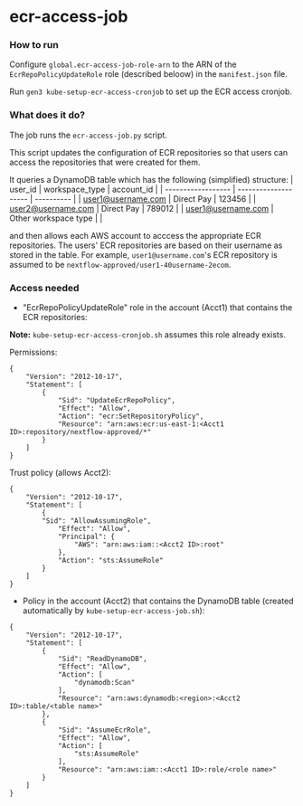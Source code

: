 # ecr-access-job

### How to run

Configure `global.ecr-access-job-role-arn` to the ARN of the `EcrRepoPolicyUpdateRole` role (described beloow) in the `manifest.json` file.

Run `gen3 kube-setup-ecr-access-cronjob` to set up the ECR access cronjob.

### What does it do?

The job runs the `ecr-access-job.py` script.

This script updates the configuration of ECR repositories so that users can access the repositories that were created for them.

It queries a DynamoDB table which has the following (simplified) structure:
| user_id            | workspace_type       | account_id |
| ------------------ | -------------------- | ---------- |
| user1@username.com | Direct Pay           | 123456     |
| user2@username.com | Direct Pay           | 789012     |
| user1@username.com | Other workspace type | <null>     |

and then allows each AWS account to acccess the appropriate ECR repositories. The users' ECR repositories are based on their username as stored in the table. For example, `user1@username.com`'s ECR repository is assumed to be `nextflow-approved/user1-40username-2ecom`.

### Access needed

- "EcrRepoPolicyUpdateRole" role in the account (Acct1) that contains the ECR repositories:

**Note:** `kube-setup-ecr-access-cronjob.sh` assumes this role already exists.

Permissions:
```
{
    "Version": "2012-10-17",
    "Statement": [
        {
            "Sid": "UpdateEcrRepoPolicy",
            "Effect": "Allow",
            "Action": "ecr:SetRepositoryPolicy",
            "Resource": "arn:aws:ecr:us-east-1:<Acct1 ID>:repository/nextflow-approved/*"
        }
    ]
}
```

Trust policy (allows Acct2):
```
{
    "Version": "2012-10-17",
    "Statement": [
        {
        "Sid": "AllowAssumingRole",
            "Effect": "Allow",
            "Principal": {
                "AWS": "arn:aws:iam::<Acct2 ID>:root"
            },
            "Action": "sts:AssumeRole"
        }
    ]
}
```

- Policy in the account (Acct2) that contains the DynamoDB table (created automatically by `kube-setup-ecr-access-job.sh`):
```
{
    "Version": "2012-10-17",
    "Statement": [
        {
            "Sid": "ReadDynamoDB",
            "Effect": "Allow",
            "Action": [
                "dynamodb:Scan"
            ],
            "Resource": "arn:aws:dynamodb:<region>:<Acct2 ID>:table/<table name>"
        },
        {
            "Sid": "AssumeEcrRole",
            "Effect": "Allow",
            "Action": [
                "sts:AssumeRole"
            ],
            "Resource": "arn:aws:iam::<Acct1 ID>:role/<role name>"
        }
    ]
}
```
